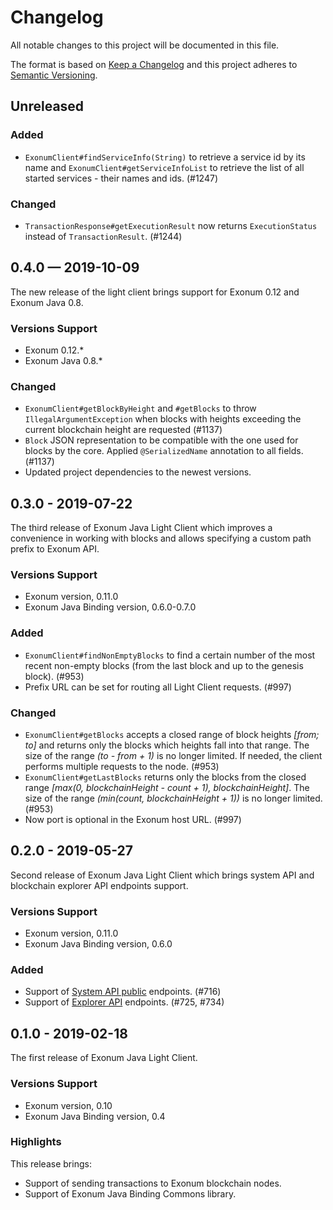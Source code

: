 # Changelog

All notable changes to this project will be documented in this file.

The format is based on [Keep a Changelog](http://keepachangelog.com/en/1.0.0/)
and this project adheres to [Semantic Versioning](http://semver.org/spec/v2.0.0.html).

<!-- Use the following sections from the spec: http://keepachangelog.com/en/1.0.0/
  - Added for new features.
  - Changed for changes in existing functionality.
  - Deprecated for soon-to-be removed features.
  - Removed for now removed features.
  - Fixed for any bug fixes.
  - Security in case of vulnerabilities. -->

## Unreleased

### Added
- `ExonumClient#findServiceInfo(String)` to retrieve a service id by its
  name and `ExonumClient#getServiceInfoList` to retrieve the list of all
  started services - their names and ids. (#1247)

### Changed
- `TransactionResponse#getExecutionResult` now returns `ExecutionStatus`
  instead of `TransactionResult`. (#1244)

## 0.4.0 — 2019-10-09

The new release of the light client brings support for Exonum 0.12
and Exonum Java 0.8.

### Versions Support
- Exonum 0.12.*
- Exonum Java 0.8.*

### Changed
- `ExonumClient#getBlockByHeight` and `#getBlocks` to throw
  `IllegalArgumentException` when blocks with heights exceeding
  the current blockchain height are requested (#1137)
- `Block` JSON representation to be compatible with the one used
  for blocks by the core. Applied `@SerializedName` annotation
  to all fields. (#1137)
- Updated project dependencies to the newest versions.

## 0.3.0 - 2019-07-22

The third release of Exonum Java Light Client which improves
a convenience in working with blocks and allows
specifying a custom path prefix to Exonum API.

### Versions Support
- Exonum version, 0.11.0
- Exonum Java Binding version, 0.6.0-0.7.0

### Added
- `ExonumClient#findNonEmptyBlocks` to find a certain number of the most recent non-empty
  blocks (from the last block and up to the genesis block). (#953)
- Prefix URL can be set for routing all Light Client requests. (#997) 

### Changed
- `ExonumClient#getBlocks` accepts a closed range of block heights _[from; to]_
  and returns only the blocks which heights fall into that range. The size of
  the range _(to - from + 1)_ is no longer limited. If needed, the client
  performs multiple requests to the node. (#953)
- `ExonumClient#getLastBlocks` returns only the blocks from the closed range 
  _[max(0, blockchainHeight - count + 1), blockchainHeight]_. The size of
  the range _(min(count, blockchainHeight + 1))_ is no longer limited. (#953)
- Now port is optional in the Exonum host URL. (#997) 

## 0.2.0 - 2019-05-27

Second release of Exonum Java Light Client which brings
system API and blockchain explorer API endpoints support.

### Versions Support
- Exonum version, 0.11.0
- Exonum Java Binding version, 0.6.0

### Added
- Support of [System API public][system-api-public] endpoints. (#716) 
- Support of [Explorer API][explorer-api] endpoints. (#725, #734) 

## 0.1.0 - 2019-02-18

The first release of Exonum Java Light Client.

### Versions Support
- Exonum version, 0.10
- Exonum Java Binding version, 0.4

### Highlights

This release brings:
- Support of sending transactions to Exonum blockchain nodes.
- Support of Exonum Java Binding Commons library.

[system-api-public]: https://exonum.com/doc/version/0.12/advanced/node-management/#public-endpoints
[explorer-api]: https://exonum.com/doc/version/0.12/advanced/node-management/#explorer-api-endpoints

